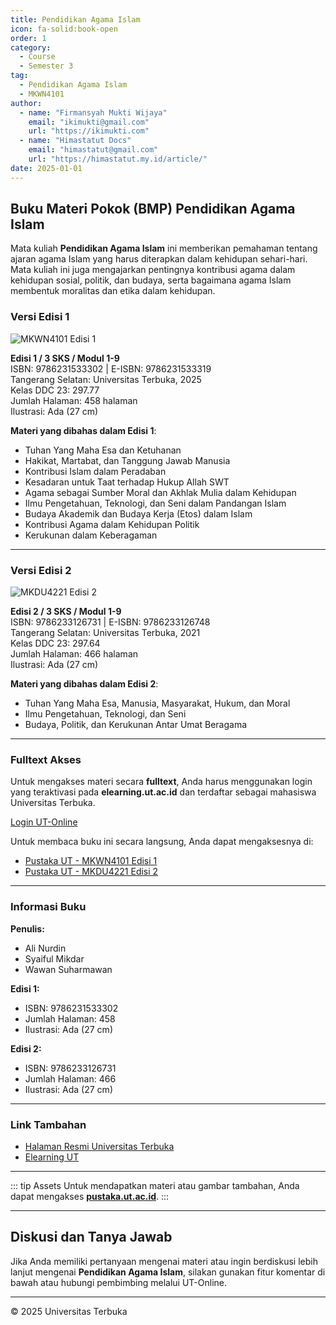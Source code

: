```yaml
--- 
title: Pendidikan Agama Islam
icon: fa-solid:book-open
order: 1
category:
  - Course
  - Semester 3
tag:
  - Pendidikan Agama Islam
  - MKWN4101
author:
  - name: "Firmansyah Mukti Wijaya"
    email: "ikimukti@gmail.com"
    url: "https://ikimukti.com"
  - name: "Himastatut Docs"
    email: "himastatut@gmail.com"
    url: "https://himastatut.my.id/article/"
date: 2025-01-01
--- 
```


## Buku Materi Pokok (BMP) Pendidikan Agama Islam

Mata kuliah **Pendidikan Agama Islam** ini memberikan pemahaman tentang ajaran agama Islam yang harus diterapkan dalam kehidupan sehari-hari. Mata kuliah ini juga mengajarkan pentingnya kontribusi agama dalam kehidupan sosial, politik, dan budaya, serta bagaimana agama Islam membentuk moralitas dan etika dalam kehidupan.

### Versi Edisi 1

![MKWN4101 Edisi 1](https://pustaka.ut.ac.id/lib/wp-content/uploads/2025/01/MKWN4101.webp)

**Edisi 1 / 3 SKS / Modul 1-9**  
ISBN: 9786231533302 | E-ISBN: 9786231533319  
Tangerang Selatan: Universitas Terbuka, 2025  
Kelas DDC 23: 297.77  
Jumlah Halaman: 458 halaman  
Ilustrasi: Ada (27 cm)  

**Materi yang dibahas dalam Edisi 1**:
- Tuhan Yang Maha Esa dan Ketuhanan
- Hakikat, Martabat, dan Tanggung Jawab Manusia
- Kontribusi Islam dalam Peradaban
- Kesadaran untuk Taat terhadap Hukup Allah SWT
- Agama sebagai Sumber Moral dan Akhlak Mulia dalam Kehidupan
- Ilmu Pengetahuan, Teknologi, dan Seni dalam Pandangan Islam
- Budaya Akademik dan Budaya Kerja (Etos) dalam Islam
- Kontribusi Agama dalam Kehidupan Politik
- Kerukunan dalam Keberagaman

--- 

### Versi Edisi 2

![MKDU4221 Edisi 2](https://pustaka.ut.ac.id/lib/wp-content/uploads/2022/02/MKDU442102.jpg)

**Edisi 2 / 3 SKS / Modul 1-9**  
ISBN: 9786233126731 | E-ISBN: 9786233126748  
Tangerang Selatan: Universitas Terbuka, 2021  
Kelas DDC 23: 297.64  
Jumlah Halaman: 466 halaman  
Ilustrasi: Ada (27 cm)  

**Materi yang dibahas dalam Edisi 2**:
- Tuhan Yang Maha Esa, Manusia, Masyarakat, Hukum, dan Moral
- Ilmu Pengetahuan, Teknologi, dan Seni
- Budaya, Politik, dan Kerukunan Antar Umat Beragama

--- 

### Fulltext Akses

Untuk mengakses materi secara **fulltext**, Anda harus menggunakan login yang teraktivasi pada **elearning.ut.ac.id** dan terdaftar sebagai mahasiswa Universitas Terbuka.

[Login UT-Online](http://elearning.ut.ac.id)

Untuk membaca buku ini secara langsung, Anda dapat mengaksesnya di:
- [Pustaka UT - MKWN4101 Edisi 1](https://pustaka.ut.ac.id/lib/mkwn4101-pendidikan-agama-islam/)
- [Pustaka UT - MKDU4221 Edisi 2](https://pustaka.ut.ac.id/lib/mkdu4221-pendidikan-agama-islam-edisi-2/)

--- 

### Informasi Buku

**Penulis:**
- Ali Nurdin
- Syaiful Mikdar
- Wawan Suharmawan

**Edisi 1:**
- ISBN: 9786231533302
- Jumlah Halaman: 458
- Ilustrasi: Ada (27 cm)

**Edisi 2:**
- ISBN: 9786233126731
- Jumlah Halaman: 466
- Ilustrasi: Ada (27 cm)

--- 

### Link Tambahan

- [Halaman Resmi Universitas Terbuka](https://www.ut.ac.id)
- [Elearning UT](http://elearning.ut.ac.id)

--- 

::: tip Assets
Untuk mendapatkan materi atau gambar tambahan, Anda dapat mengakses **[pustaka.ut.ac.id](https://pustaka.ut.ac.id)**.
:::

--- 

## Diskusi dan Tanya Jawab

Jika Anda memiliki pertanyaan mengenai materi atau ingin berdiskusi lebih lanjut mengenai **Pendidikan Agama Islam**, silakan gunakan fitur komentar di bawah atau hubungi pembimbing melalui UT-Online.

--- 

<footer>
  <p>© 2025 Universitas Terbuka</p>
</footer>


<GitContributors />
<GitChangelog />